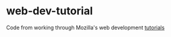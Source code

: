 # web-dev-tutorial
Code from working through Mozilla's web development [tutorials](https://developer.mozilla.org/en-US/docs/Learn)


